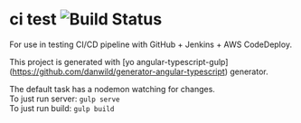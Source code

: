 # ci test ![Build Status](http://jenkins.nawth.io:8080/buildStatus/icon?job=CDProject)

For use in testing CI/CD pipeline with GitHub + Jenkins + AWS CodeDeploy.

This project is generated with [yo angular-typescript-gulp] (https://github.com/danwild/generator-angular-typescript)
generator.



The default task has a nodemon watching for changes.<br/>
To just run server: `gulp serve`<br/>
To just run build: `gulp build`